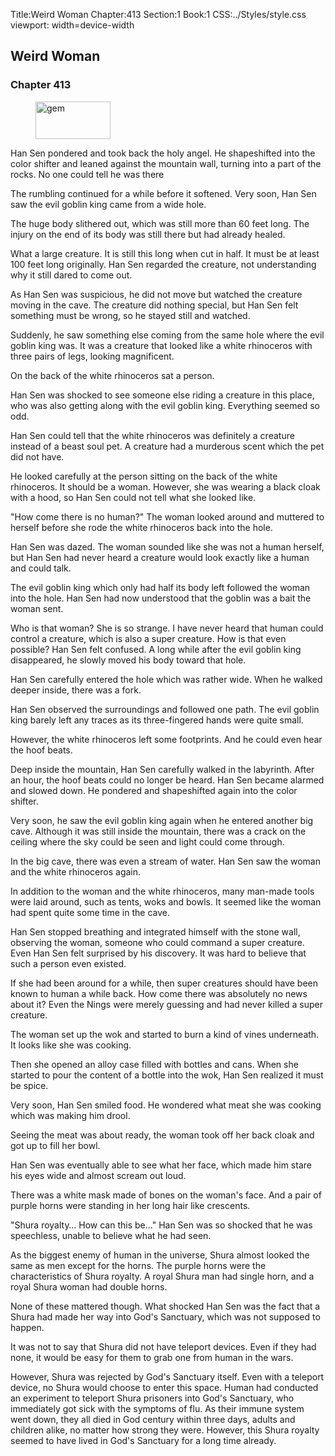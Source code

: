 Title:Weird Woman 
Chapter:413 
Section:1 
Book:1 
CSS:../Styles/style.css 
viewport: width=device-width
  
## Weird Woman
### Chapter 413
  
<figure>
	<img src="../Images/gem.gif" alt="gem" id="gem" width="120" height="60" />
</figure>
  

  
Han Sen pondered and took back the holy angel. He shapeshifted into the color shifter and leaned against the mountain wall, turning into a part of the rocks. No one could tell he was there

The rumbling continued for a while before it softened. Very soon, Han Sen saw the evil goblin king came from a wide hole.

The huge body slithered out, which was still more than 60 feet long. The injury on the end of its body was still there but had already healed.

What a large creature. It is still this long when cut in half. It must be at least 100 feet long originally. Han Sen regarded the creature, not understanding why it still dared to come out.

As Han Sen was suspicious, he did not move but watched the creature moving in the cave. The creature did nothing special, but Han Sen felt something must be wrong, so he stayed still and watched.

Suddenly, he saw something else coming from the same hole where the evil goblin king was. It was a creature that looked like a white rhinoceros with three pairs of legs, looking magnificent.

On the back of the white rhinoceros sat a person.

Han Sen was shocked to see someone else riding a creature in this place, who was also getting along with the evil goblin king. Everything seemed so odd.

Han Sen could tell that the white rhinoceros was definitely a creature instead of a beast soul pet. A creature had a murderous scent which the pet did not have.

He looked carefully at the person sitting on the back of the white rhinoceros. It should be a woman. However, she was wearing a black cloak with a hood, so Han Sen could not tell what she looked like.

"How come there is no human?" The woman looked around and muttered to herself before she rode the white rhinoceros back into the hole.

Han Sen was dazed. The woman sounded like she was not a human herself, but Han Sen had never heard a creature would look exactly like a human and could talk.

The evil goblin king which only had half its body left followed the woman into the hole. Han Sen had now understood that the goblin was a bait the woman sent.

Who is that woman? She is so strange. I have never heard that human could control a creature, which is also a super creature. How is that even possible? Han Sen felt confused. A long while after the evil goblin king disappeared, he slowly moved his body toward that hole.

Han Sen carefully entered the hole which was rather wide. When he walked deeper inside, there was a fork.

Han Sen observed the surroundings and followed one path. The evil goblin king barely left any traces as its three-fingered hands were quite small.

However, the white rhinoceros left some footprints. And he could even hear the hoof beats.

Deep inside the mountain, Han Sen carefully walked in the labyrinth. After an hour, the hoof beats could no longer be heard. Han Sen became alarmed and slowed down. He pondered and shapeshifted again into the color shifter.

Very soon, he saw the evil goblin king again when he entered another big cave. Although it was still inside the mountain, there was a crack on the ceiling where the sky could be seen and light could come through.

In the big cave, there was even a stream of water. Han Sen saw the woman and the white rhinoceros again.

In addition to the woman and the white rhinoceros, many man-made tools were laid around, such as tents, woks and bowls. It seemed like the woman had spent quite some time in the cave.

Han Sen stopped breathing and integrated himself with the stone wall, observing the woman, someone who could command a super creature. Even Han Sen felt surprised by his discovery. It was hard to believe that such a person even existed.

If she had been around for a while, then super creatures should have been known to human a while back. How come there was absolutely no news about it? Even the Nings were merely guessing and had never killed a super creature.

The woman set up the wok and started to burn a kind of vines underneath. It looks like she was cooking.

Then she opened an alloy case filled with bottles and cans. When she started to pour the content of a bottle into the wok, Han Sen realized it must be spice.

Very soon, Han Sen smiled food. He wondered what meat she was cooking which was making him drool.

Seeing the meat was about ready, the woman took off her back cloak and got up to fill her bowl.

Han Sen was eventually able to see what her face, which made him stare his eyes wide and almost scream out loud.

There was a white mask made of bones on the woman's face. And a pair of purple horns were standing in her long hair like crescents.

"Shura royalty… How can this be…" Han Sen was so shocked that he was speechless, unable to believe what he had seen.

As the biggest enemy of human in the universe, Shura almost looked the same as men except for the horns. The purple horns were the characteristics of Shura royalty. A royal Shura man had single horn, and a royal Shura woman had double horns.

None of these mattered though. What shocked Han Sen was the fact that a Shura had made her way into God's Sanctuary, which was not supposed to happen.

It was not to say that Shura did not have teleport devices. Even if they had none, it would be easy for them to grab one from human in the wars.

However, Shura was rejected by God's Sanctuary itself. Even with a teleport device, no Shura would choose to enter this space. Human had conducted an experiment to teleport Shura prisoners into God's Sanctuary, who immediately got sick with the symptoms of flu. As their immune system went down, they all died in God century within three days, adults and children alike, no matter how strong they were. However, this Shura royalty seemed to have lived in God's Sanctuary for a long time already.